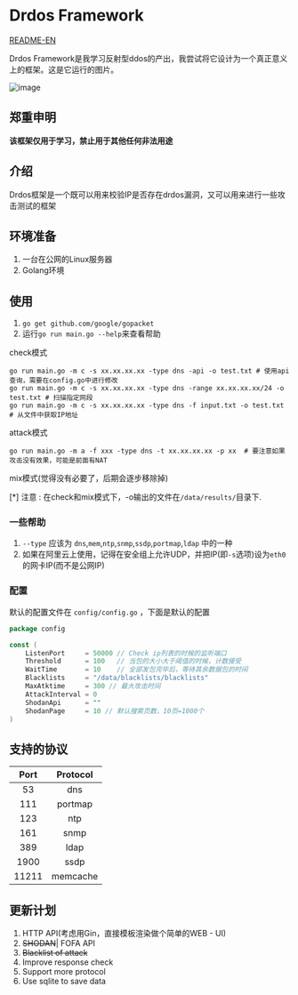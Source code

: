 # Drdos Framework

[README-EN](https://github.com/chriskaliX/drdos-framework/blob/master/README-EN.md)

Drdos Framework是我学习反射型ddos的产出，我尝试将它设计为一个真正意义上的框架。这是它运行的图片。

![image](https://github.com/chriskaliX/drdos-framework/blob/master/imgs/demo.png)

## 郑重申明

**该框架仅用于学习，禁止用于其他任何非法用途**

## 介绍

Drdos框架是一个既可以用来校验IP是否存在drdos漏洞，又可以用来进行一些攻击测试的框架

## 环境准备

1. 一台在公网的Linux服务器
2. Golang环境

## 使用

1. `go get github.com/google/gopacket`
2. 运行`go run main.go --help`来查看帮助

check模式

```shell
go run main.go -m c -s xx.xx.xx.xx -type dns -api -o test.txt # 使用api查询，需要在config.go中进行修改
go run main.go -m c -s xx.xx.xx.xx -type dns -range xx.xx.xx.xx/24 -o test.txt # 扫描指定网段
go run main.go -m c -s xx.xx.xx.xx -type dns -f input.txt -o test.txt # 从文件中获取IP地址
```

attack模式

```shell
go run main.go -m a -f xxx -type dns -t xx.xx.xx.xx -p xx  # 要注意如果攻击没有效果，可能是前面有NAT
```

mix模式(觉得没有必要了，后期会逐步移除掉)

[*] 注意 : 在check和mix模式下，-o输出的文件在`/data/results/`目录下.

### 一些帮助

1. `--type` 应该为 `dns`,`mem`,`ntp`,`snmp`,`ssdp`,`portmap`,`ldap` 中的一种
2. 如果在阿里云上使用，记得在安全组上允许UDP，并把IP(即`-s`选项)设为`eth0`的网卡IP(而不是公网IP)

### 配置

默认的配置文件在 `config/config.go` ，下面是默认的配置

```go
package config

const (
	ListenPort     = 50000 // Check ip列表的时候的监听端口
	Threshold      = 100   // 当包的大小大于阈值的时候，计数接受
	WaitTime       = 10    // 全部发包完毕后，等待其余数据包的时间
	Blacklists     = "/data/blacklists/blacklists"
	MaxAtktime     = 300 // 最大攻击时间
	AttackInterval = 0
	ShodanApi      = ""
	ShodanPage     = 10 // 默认搜索页数，10页=1000个
)
```

## 支持的协议

|Port|Protocol|
|:-:|:-:|
|53|dns|
|111|portmap|
|123|ntp|
|161|snmp|
|389|ldap|
|1900|ssdp|
|11211|memcache|

## 更新计划

1. HTTP API(考虑用Gin，直接模板渲染做个简单的WEB - UI)
2. ~~SHODAN~~| FOFA API
3. ~~Blacklist of attack~~
4. Improve response check
5. Support more protocol
6. Use sqlite to save data
